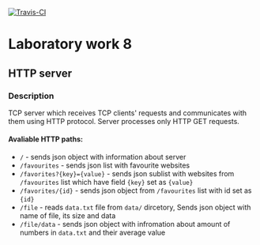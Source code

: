[![Travis-CI][travis-badge]][travis-builds]

[travis-badge]: https://travis-ci.org/IlliaTesliuk/lab8.svg?branch=master
[travis-builds]: https://travis-ci.org/IlliaTesliuk/lab8/builds

# Laboratory work 8
## HTTP server
### Description
TCP server which receives TCP clients' requests and communicates with them using HTTP protocol.
Server processes only HTTP GET requests.
#### Avaliable HTTP paths:
* `/` - sends json object with information about server
* `/favourites` - sends json list with favourite websites
* `/favorites?{key}={value}` - sends json sublist with websites from `/favourites` list which have field `{key}` set as `{value}`
* `/favorites/{id}` - sends json object from `/favourites` list with id set as `{id}`
* `/file` - reads `data.txt` file from `data/` dircetory, Sends json object with name of file, its size and data
* `/file/data` - sends json object with infromation about amount of numbers in `data.txt` and their average value